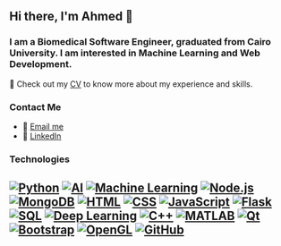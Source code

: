 ## Hi there, I'm Ahmed 👋

### I am a Biomedical Software Engineer, graduated from Cairo University. I am interested in Machine Learning and Web Development.

📄 Check out my [CV](link-to-your-cv) to know more about my experience and skills.

### Contact Me
- 📧 [Email me](mailto:your-email@example.com)
- 🔗 [LinkedIn](https://www.linkedin.com/in/your-linkedin-profile)

### Technologies
[![Python](https://img.shields.io/badge/-Python-3776AB?logo=python&logoColor=white)](https://github.com/topics/python)
[![AI](https://img.shields.io/badge/-AI-000000?logo=ai&logoColor=white)](https://github.com/topics/artificial-intelligence)
[![Machine Learning](https://img.shields.io/badge/-Machine%20Learning-F7931E?logo=machine-learning&logoColor=white)](https://github.com/topics/machine-learning)
[![Node.js](https://img.shields.io/badge/-Node.js-339933?logo=node.js&logoColor=white)](https://github.com/topics/nodejs)
[![MongoDB](https://img.shields.io/badge/-MongoDB-47A248?logo=mongodb&logoColor=white)](https://github.com/topics/mongodb)
[![HTML](https://img.shields.io/badge/-HTML-E34F26?logo=html5&logoColor=white)](https://github.com/topics/html)
[![CSS](https://img.shields.io/badge/-CSS-1572B6?logo=css3&logoColor=white)](https://github.com/topics/css)
[![JavaScript](https://img.shields.io/badge/-JavaScript-F7DF1E?logo=javascript&logoColor=black)](https://github.com/topics/javascript)
[![Flask](https://img.shields.io/badge/-Flask-000000?logo=flask&logoColor=white)](https://github.com/topics/flask)
[![SQL](https://img.shields.io/badge/-SQL-003B57?logo=sqlite&logoColor=white)](https://github.com/topics/sql)
[![Deep Learning](https://img.shields.io/badge/-Deep%20Learning-FF6F00?logo=deep-learning&logoColor=white)](https://github.com/topics/deep-learning)
[![C++](https://img.shields.io/badge/-C++-00599C?logo=cplusplus&logoColor=white)](https://github.com/topics/c-plus-plus)
[![MATLAB](https://img.shields.io/badge/-MATLAB-EA0C2A?logo=matlab&logoColor=white)](https://github.com/topics/matlab)
[![Qt](https://img.shields.io/badge/-Qt-41CD52?logo=qt&logoColor=white)](https://github.com/topics/qt)
[![Bootstrap](https://img.shields.io/badge/-Bootstrap-563D7C?logo=bootstrap&logoColor=white)](https://github.com/topics/bootstrap)
[![OpenGL](https://img.shields.io/badge/-OpenGL-5586A4?logo=opengl&logoColor=white)](https://github.com/topics/opengl)
[![GitHub](https://img.shields.io/badge/-GitHub-181717?logo=github&logoColor=white)](https://github.com/AhmedOs99)
- 
<!--
**AhmedOs99/AhmedOs99** is a ✨ _special_ ✨ repository because its `README.md` (this file) appears on your GitHub profile.

Here are some ideas to get you started:

- 🔭 I’m currently working on ...
- 🌱 I’m currently learning ...
- 👯 I’m looking to collaborate on ...
- 🤔 I’m looking for help with ...
- 💬 Ask me about ...
- 📫 How to reach me: ...
- 😄 Pronouns: ...
- ⚡ Fun fact: ...
-->

